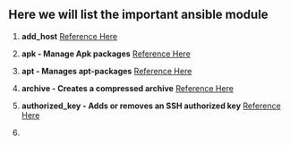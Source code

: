 ## Here we will list the important ansible module 

1. **add_host** [Reference Here](https://docs.ansible.com/ansible/2.5/modules/add_host_module.html#add-host-module)

2. **apk - Manage Apk packages** [Reference Here](https://docs.ansible.com/ansible/2.5/modules/apk_module.html#apk-module)

3. **apt - Manages apt-packages** [Reference Here](https://docs.ansible.com/ansible/2.5/modules/apt_module.html#apt-module)

4. **archive - Creates a compressed archive** [Reference Here](https://docs.ansible.com/ansible/2.5/modules/archive_module.html#archive-module)

5. **authorized_key - Adds or removes an SSH authorized key** [Reference Here](https://docs.ansible.com/ansible/2.5/modules/authorized_key_module.html#authorized-key-module)

6. 